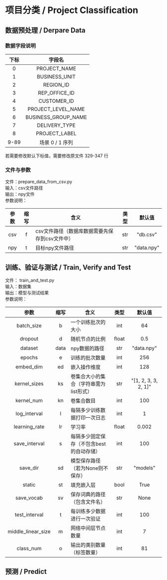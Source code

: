 # 项目分类 / Project Classification
## 数据预处理 / Derpare Data
### 数据字段说明

|下标|字段名|
|:---:|:---:|
|0|PROJECT_NAME|
|1|BUSINESS_UNIT|
|2|REGION_ID|
|3|REP_OFFICE_ID|
|4|CUSTOMER_ID|
|5|PROJECT_LEVEL_NAME|
|6|BUSINESS_GROUP_NAME|
|7|DELIVERY_TYPE|
|8|PROJECT_LABEL|
|9-89|场景 0 / 1 序列

若需要修改默认下标值，需要修改原文件 329-347 行  

### 文件与参数
文件：prepare_data_from_csv.py  
输入：csv文件路径  
输出：npy文件  
参数说明：  

| 参数 | 缩写 | 含义 | 类型 | 默认值 |
| :---: | :---: | --- | :---: | :---: |
| csv | f | csv文件路径（数据库数据需要先保存到csv文件中）| str | "db.csv" |
| npy | t | 目标npy文件路径 | str | "data.npy" |

## 训练、验证与测试 / Train, Verify and Test
文件： train_and_test.py  
输入：数据集  
输出：模型与测试结果  
参数说明：  

| 参数 | 缩写 | 含义 | 类型 | 默认值 |
| :---: | :---: | --- | :---: | :---: |
| batch_size | b | 一个训练批次的大小 | int | 64 |
| dropout | d | 随机节点的比例 | float | 0.5 |
| dataset | data | npy数据的路径 | str | "data.npy" |
| epochs | e | 训练的批次数量 | int | 256 |
| embed_dim | ed | 嵌入操作维度 | int | 128 |
| kernel_sizes | ks | 卷集合大小的集合（字符串需为list形式） | str | "[1, 2, 3, 3, 2, 1]" |
| kernel_num | kn | 卷集合数目 | int | 100 |
| log_interval | l | 每隔多少训练数据打印一次日志 | int | 1 |
| learning_rate | lr | 学习率 | float | 0.002 |
| save_interval | s | 每隔多少固定保存（不包含best的自动存储） | int | 100 |
| save_dir | sd | 模型保存路径（若为None则不保存） | str | "models" |
| static | st | 填充嵌入层 | bool | True |
| save_vocab | sv | 保存词典的路径（包含文件名） | str | None |
| test_interval | t | 每训练多少数据进行一次验证 | int | 100 |
| middle_linear_size | m | 网络中间层节点数量 | int | 7 |
| class_num | o | 输出的类别数量（标签数量） | int | 81 |

## 预测 / Predict
